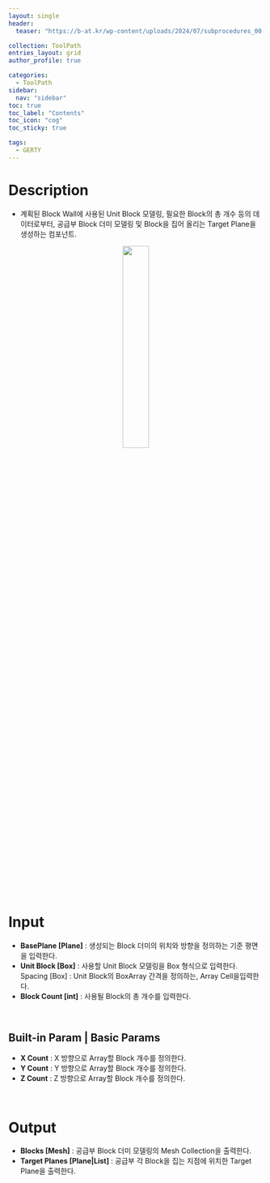 ```yaml
---
layout: single
header:
  teaser: "https://b-at.kr/wp-content/uploads/2024/07/subprocedures_00.png"

collection: ToolPath
entries_layout: grid
author_profile: true

categories:
  - ToolPath
sidebar:
  nav: "sidebar"
toc: true
toc_label: "Contents"
toc_icon: "cog"
toc_sticky: true

tags: 
  - GERTY
---
```

# Description

* 계획된 Block Wall에 사용된 Unit Block 모델링, 필요한 Block의 총 개수 등의 데이터로부터, 공급부 Block 더미 모델링 및  Block을 집어 올리는 Target Plane을 생성하는 컴포넌트.


<p align="center">  <img src="https://b-at.kr/wp-content/uploads/2024/07/subprocedures_00.png" align="center" width="32%"></p>

<br>

# Input

* **BasePlane [Plane]** : 생성되는 Block 더미의 위치와 방향을 정의하는 기준 평면을 입력한다.
* **Unit Block [Box]** : 사용할 Unit Block 모델링을 Box 형식으로 입력한다.
Spacing [Box] : Unit Block의 BoxArray 간격을 정의하는, Array Cell을입력한다.
* **Block Count [int]** : 사용될 Block의 총 개수를 입력한다.

<br>

## Built-in Param | Basic Params

* **X Count** : X 방향으로 Array할 Block 개수를 정의한다.
* **Y Count** : Y 방향으로 Array할 Block 개수를 정의한다.
* **Z Count** : Z 방향으로 Array할 Block 개수를 정의한다.

<br>

# Output

* **Blocks [Mesh]** : 공급부 Block 더미 모델링의 Mesh Collection을 출력한다.
* **Target Planes [Plane|List]** : 공급부 각 Block을 집는 지점에 위치한 Target Plane을 출력한다.